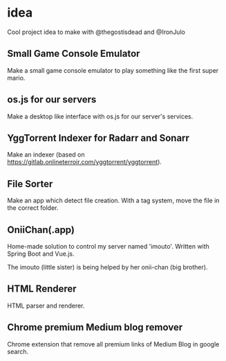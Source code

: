 # idea
Cool project idea to make with @thegostisdead and @IronJulo

## Small Game Console Emulator

Make a small game console emulator to play something like the first super mario.

## os.js for our servers

Make a desktop like interface with os.js for our server's services.

## YggTorrent Indexer for Radarr and Sonarr 

Make an indexer (based on https://gitlab.onlineterroir.com/yggtorrent/yggtorrent).

## File Sorter 

Make an app which detect file creation. With a tag system, move the file in the correct folder. 

## OniiChan(.app)

Home-made solution to control my server named 'imouto'. Written with Spring Boot and Vue.js.

The imouto (little sister) is being helped by her onii-chan (big brother).

## HTML Renderer

HTML parser and renderer.

## Chrome premium Medium blog remover

Chrome extension that remove all premium links of Medium Blog in google search.
